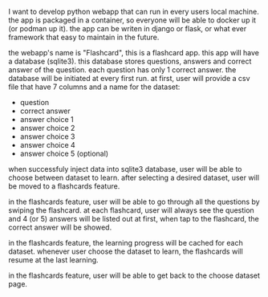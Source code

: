 I want to develop python webapp that can run in every users local machine. the app is packaged in a container, so everyone will be able to docker up it (or podman up it). the app can be writen in django or flask, or what ever framework that easy to maintain in the future.

the webapp's name is "Flashcard", this is a flashcard app. this app will have a database (sqlite3). this database stores questions, answers and correct answer of the question. each question has only 1 correct answer. the database will be initiated at every first run. at first, user will provide a csv file that have 7 columns and a name for the dataset:
- question
- correct answer
- answer choice 1
- answer choice 2
- answer choice 3
- answer choice 4
- answer choice 5 (optional)

when successfuly inject data into sqlite3 database, user will be able to choose between dataset to learn. after selecting a desired dataset, user will be moved to a flashcards feature. 

in the flashcards feature, user will be able to go through all the questions by swiping the flashcard. at each flashcard, user will always see the question and 4 (or 5) answers will be listed out at first, when tap to the flashcard, the correct answer will be showed.

in the flashcards feature, the learning progress will be cached for each dataset. whenever user choose the dataset to learn, the flashcards will resume at the last learning.

in the flashcards feature, user will be able to get back to the choose dataset page.